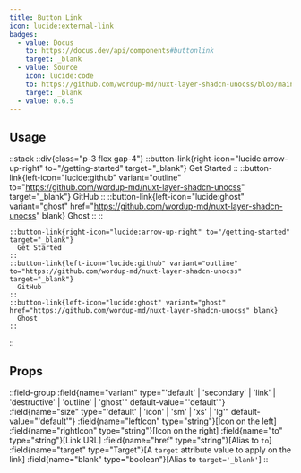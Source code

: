 ```yaml
---
title: Button Link
icon: lucide:external-link
badges:
  - value: Docus
    to: https://docus.dev/api/components#buttonlink
    target: _blank
  - value: Source
    icon: lucide:code
    to: https://github.com/wordup-md/nuxt-layer-shadcn-unocss/blob/main/components/content/ButtonLink.vue
    target: _blank
  - value: 0.6.5
---
```


## Usage

::stack
  ::div{class="p-3 flex gap-4"}
  ::button-link{right-icon="lucide:arrow-up-right" to="/getting-started" target="_blank"}
    Get Started
  ::
  ::button-link{left-icon="lucide:github" variant="outline" to="https://github.com/wordup-md/nuxt-layer-shadcn-unocss" target="_blank"}
    GitHub
  ::
  ::button-link{left-icon="lucide:ghost" variant="ghost" href="https://github.com/wordup-md/nuxt-layer-shadcn-unocss" blank}
    Ghost
  ::
  ::
  ```mdc
  ::button-link{right-icon="lucide:arrow-up-right" to="/getting-started" target="_blank"}
    Get Started
  ::
  ::button-link{left-icon="lucide:github" variant="outline" to="https://github.com/wordup-md/nuxt-layer-shadcn-unocss" target="_blank"}
    GitHub
  ::
  ::button-link{left-icon="lucide:ghost" variant="ghost" href="https://github.com/wordup-md/nuxt-layer-shadcn-unocss" blank}
    Ghost
  ::
  ```
::

## Props

::field-group
  :field{name="variant" type="'default' | 'secondary' | 'link' | 'destructive' | 'outline' | 'ghost'" default-value="'default'"}
  :field{name="size" type="'default' | 'icon' | 'sm' | 'xs' | 'lg'" default-value="'default'"}
  :field{name="leftIcon" type="string"}[Icon on the left]
  :field{name="rightIcon" type="string"}[Icon on the right]
  :field{name="to" type="string"}[Link URL]
  :field{name="href" type="string"}[Alias to `to`]
  :field{name="target" type="Target"}[A `target` attribute value to apply on the link]
  :field{name="blank" type="boolean"}[Alias to `target='_blank'`]
::
